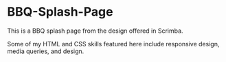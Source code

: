 # BBQ-Splash-Page

This is a BBQ splash page from the design offered in Scrimba. 

Some of my HTML and CSS skills featured here include responsive design, media queries, and design.
